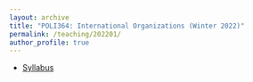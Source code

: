 ```yaml
---
layout: archive
title: "POLI364: International Organizations (Winter 2022)"
permalink: /teaching/202201/
author_profile: true
---
```


- [Syllabus](http://takumishibaike.github.io/files/poli364/syllabus.pdf)

